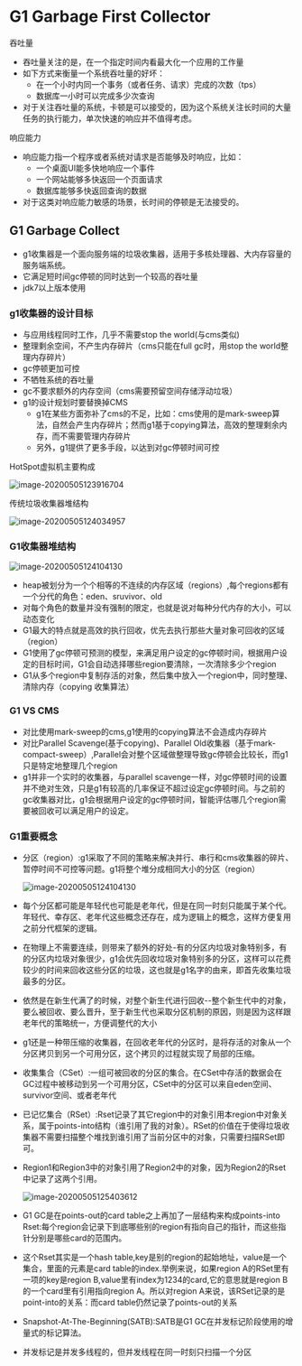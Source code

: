 # G1   Garbage First Collector

吞吐量

- 吞吐量关注的是，在一个指定时间内看最大化一个应用的工作量
- 如下方式来衡量一个系统吞吐量的好坏：
  - 在一个小时内同一个事务（或者任务、请求）完成的次数（tps）
  - 数据库一小时可以完成多少次查询
- 对于关注吞吐量的系统，卡顿是可以接受的，因为这个系统关注长时间的大量任务的执行能力，单次快速的响应并不值得考虑。

响应能力

- 响应能力指一个程序或者系统对请求是否能够及时响应，比如：
  - 一个桌面UI能多快地响应一个事件
  - 一个网站能够多快返回一个页面请求
  - 数据库能够多快返回查询的数据
- 对于这类对响应能力敏感的场景，长时间的停顿是无法接受的。

## G1 Garbage Collect

- g1收集器是一个面向服务端的垃圾收集器，适用于多核处理器、大内存容量的服务端系统。
- 它满足短时间gc停顿的同时达到一个较高的吞吐量
- jdk7以上版本使用

### g1收集器的设计目标

- 与应用线程同时工作，几乎不需要stop the world(与cms类似)
- 整理剩余空间，不产生内存碎片（cms只能在full gc时，用stop the world整理内存碎片）
- gc停顿更加可控
- 不牺牲系统的吞吐量
- gc不要求额外的内存空间（cms需要预留空间存储浮动垃圾）
- g1的设计规划时要替换掉CMS
  - g1在某些方面弥补了cms的不足，比如：cms使用的是mark-sweep算法，自然会产生内存碎片；然而g1基于copying算法，高效的整理剩余内存，而不需要管理内存碎片
  - 另外，g1提供了更多手段，以达到对gc停顿时间可控

HotSpot虚拟机主要构成  

![image-20200505123916704](image/image-20200505123916704.png)

传统垃圾收集器堆结构

![image-20200505124034957](image/image-20200505124034957.png)

### G1收集器堆结构

![image-20200505124104130](image/image-20200505124104130.png)

- heap被划分为一个个相等的不连续的内存区域（regions）,每个regions都有一个分代的角色：eden、sruvivor、old
- 对每个角色的数量并没有强制的限定，也就是说对每种分代内存的大小，可以动态变化
- G1最大的特点就是高效的执行回收，优先去执行那些大量对象可回收的区域（region）
- G1使用了gc停顿可预测的模型，来满足用户设定的gc停顿时间，根据用户设定的目标时间，G1会自动选择哪些region要清除，一次清除多少个region
- G1从多个region中复制存活的对象，然后集中放入一个region中，同时整理、清除内存（copying 收集算法）

### G1 VS CMS

- 对比使用mark-sweep的cms,g1使用的copying算法不会造成内存碎片
- 对比Parallel Scavenge(基于copying)、Parallel Old收集器（基于mark-compact-sweep）,Parallel会对整个区域做整理导致gc停顿会比较长，而g1只是特定地整理几个region
- g1并非一个实时的收集器，与parallel scavenge一样，对gc停顿时间的设置并不绝对生效，只是g1有较高的几率保证不超过设定gc停顿时间。与之前的gc收集器对比，g1会根据用户设定的gc停顿时间，智能评估哪几个region需要被回收可以满足用户的设定。

### G1重要概念

- 分区（region）:g1采取了不同的策略来解决并行、串行和cms收集器的碎片、暂停时间不可控等问题。g1将整个堆分成相同大小的分区（region）

  ![image-20200505124104130](image/image-20200505124104130.png)

- 每个分区都可能是年轻代也可能是老年代，但是在同一时刻只能属于某个代。年轻代、幸存区、老年代这些概念还存在，成为逻辑上的概念，这样方便复用之前分代框架的逻辑。

- 在物理上不需要连续，则带来了额外的好处-有的分区内垃圾对象特别多，有的分区内垃圾对象很少，g1会优先回收垃圾对象特别多的分区，这样可以花费较少的时间来回收这些分区的垃圾，这也就是g1名字的由来，即首先收集垃圾最多的分区。

- 依然是在新生代满了的时候，对整个新生代进行回收--整个新生代中的对象，要么被回收、要么晋升，至于新生代也采取分区机制的原因，则是因为这样跟老年代的策略统一，方便调整代的大小

- g1还是一种带压缩的收集器，在回收老年代的分区时，是将存活的对象从一个分区拷贝到另一个可用分区，这个拷贝的过程就实现了局部的压缩。

- 收集集合（CSet）:一组可被回收的分区的集合。在CSet中存活的数据会在GC过程中被移动到另一个可用分区，CSet中的分区可以来自eden空间、survivor空间、或者老年代

- 已记忆集合（RSet）:Rset记录了其它region中的对象引用本region中对象关系，属于points-into结构（谁引用了我的对象）。RSet的价值在于使得垃圾收集器不需要扫描整个堆找到谁引用了当前分区中的对象，只需要扫描RSet即可。

- Region1和Region3中的对象引用了Region2中的对象，因为Region2的Rset中记录了这两个引用。

  ![image-20200505125403612](image/image-20200505125403612.png)

- G1 GC是在points-out的card table之上再加了一层结构来构成points-into Rset:每个region会记录下到底哪些别的region有指向自己的指针，而这些指针分别是哪些card的范围内。

- 这个Rset其实是一个hash table,key是别的region的起始地址，value是一个集合，里面的元素是card table的index.举例来说，如果region A的RSet里有一项的key是region B,value里有index为1234的card,它的意思就是region B的一个card里有引用指向region A。所以对region A来说，该RSet记录的是point-into的关系：而card table仍然记录了points-out的关系

- Snapshot-At-The-Beginning(SATB):SATB是G1 GC在并发标记阶段使用的增量式的标记算法。
- 并发标记是并发多线程的，但并发线程在同一时刻只扫描一个分区


